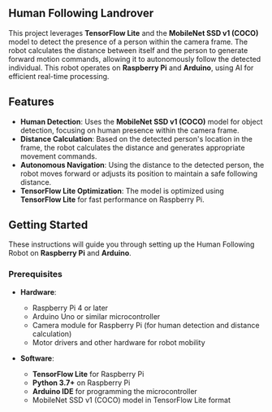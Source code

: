 ## Human Following Landrover
This project leverages **TensorFlow Lite** and the **MobileNet SSD v1 (COCO)** model to detect the presence of a person within the camera frame. The robot calculates the distance between itself and the person to generate forward motion commands, allowing it to autonomously follow the detected individual. This robot operates on **Raspberry Pi** and **Arduino**, using AI for efficient real-time processing.

## Features

- **Human Detection**: Uses the **MobileNet SSD v1 (COCO)** model for object detection, focusing on human presence within the camera frame.
- **Distance Calculation**: Based on the detected person's location in the frame, the robot calculates the distance and generates appropriate movement commands.
- **Autonomous Navigation**: Using the distance to the detected person, the robot moves forward or adjusts its position to maintain a safe following distance.
- **TensorFlow Lite Optimization**: The model is optimized using **TensorFlow Lite** for fast performance on Raspberry Pi.

## Getting Started

These instructions will guide you through setting up the Human Following Robot on **Raspberry Pi** and **Arduino**.

### Prerequisites

- **Hardware**:
  - Raspberry Pi 4 or later
  - Arduino Uno or similar microcontroller
  - Camera module for Raspberry Pi (for human detection and distance calculation)
  - Motor drivers and other hardware for robot mobility
  
- **Software**:
  - **TensorFlow Lite** for Raspberry Pi
  - **Python 3.7+** on Raspberry Pi
  - **Arduino IDE** for programming the microcontroller
  - MobileNet SSD v1 (COCO) model in TensorFlow Lite format


